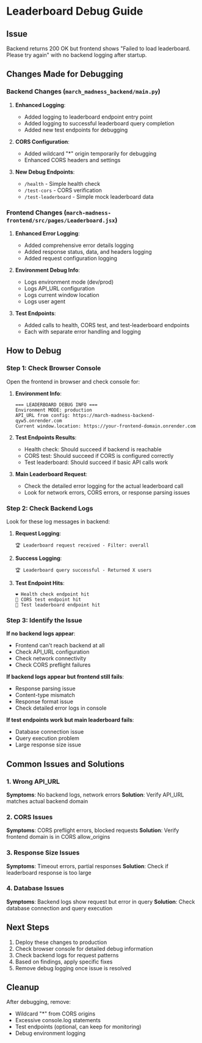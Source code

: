 # Leaderboard Debug Guide

## Issue
Backend returns 200 OK but frontend shows "Failed to load leaderboard. Please try again" with no backend logging after startup.

## Changes Made for Debugging

### Backend Changes (`march_madness_backend/main.py`)

1. **Enhanced Logging**:
   - Added logging to leaderboard endpoint entry point
   - Added logging to successful leaderboard query completion
   - Added new test endpoints for debugging

2. **CORS Configuration**:
   - Added wildcard "*" origin temporarily for debugging
   - Enhanced CORS headers and settings

3. **New Debug Endpoints**:
   - `/health` - Simple health check
   - `/test-cors` - CORS verification
   - `/test-leaderboard` - Simple mock leaderboard data

### Frontend Changes (`march-madness-frontend/src/pages/Leaderboard.jsx`)

1. **Enhanced Error Logging**:
   - Added comprehensive error details logging
   - Added response status, data, and headers logging
   - Added request configuration logging

2. **Environment Debug Info**:
   - Logs environment mode (dev/prod)
   - Logs API_URL configuration
   - Logs current window location
   - Logs user agent

3. **Test Endpoints**:
   - Added calls to health, CORS test, and test-leaderboard endpoints
   - Each with separate error handling and logging

## How to Debug

### Step 1: Check Browser Console
Open the frontend in browser and check console for:

1. **Environment Info**:
   ```
   === LEADERBOARD DEBUG INFO ===
   Environment MODE: production
   API_URL from config: https://march-madness-backend-qyw5.onrender.com
   Current window.location: https://your-frontend-domain.onrender.com
   ```

2. **Test Endpoints Results**:
   - Health check: Should succeed if backend is reachable
   - CORS test: Should succeed if CORS is configured correctly
   - Test leaderboard: Should succeed if basic API calls work

3. **Main Leaderboard Request**:
   - Check the detailed error logging for the actual leaderboard call
   - Look for network errors, CORS errors, or response parsing issues

### Step 2: Check Backend Logs
Look for these log messages in backend:

1. **Request Logging**:
   ```
   🏆 Leaderboard request received - Filter: overall
   ```

2. **Success Logging**:
   ```
   🏆 Leaderboard query successful - Returned X users
   ```

3. **Test Endpoint Hits**:
   ```
   ❤️ Health check endpoint hit
   🧪 CORS test endpoint hit
   🧪 Test leaderboard endpoint hit
   ```

### Step 3: Identify the Issue

**If no backend logs appear**:
- Frontend can't reach backend at all
- Check API_URL configuration
- Check network connectivity
- Check CORS preflight failures

**If backend logs appear but frontend still fails**:
- Response parsing issue
- Content-type mismatch
- Response format issue
- Check detailed error logs in console

**If test endpoints work but main leaderboard fails**:
- Database connection issue
- Query execution problem
- Large response size issue

## Common Issues and Solutions

### 1. Wrong API_URL
**Symptoms**: No backend logs, network errors
**Solution**: Verify API_URL matches actual backend domain

### 2. CORS Issues
**Symptoms**: CORS preflight errors, blocked requests
**Solution**: Verify frontend domain is in CORS allow_origins

### 3. Response Size Issues
**Symptoms**: Timeout errors, partial responses
**Solution**: Check if leaderboard response is too large

### 4. Database Issues
**Symptoms**: Backend logs show request but error in query
**Solution**: Check database connection and query execution

## Next Steps

1. Deploy these changes to production
2. Check browser console for detailed debug information
3. Check backend logs for request patterns
4. Based on findings, apply specific fixes
5. Remove debug logging once issue is resolved

## Cleanup

After debugging, remove:
- Wildcard "*" from CORS origins
- Excessive console.log statements
- Test endpoints (optional, can keep for monitoring)
- Debug environment logging